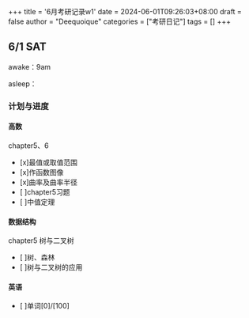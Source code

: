 +++
title = '6月考研记录w1'
date = 2024-06-01T09:26:03+08:00
draft = false
author = "Deequoique"
categories = ["考研日记"]
tags = []
+++

## 6/1 SAT
awake：9am

asleep：

### 计划与进度

#### 高数
chapter5、6
- [x]最值或取值范围 
- [x]作函数图像
- [x]曲率及曲率半径
- [ ]chapter5习题
- [ ]中值定理
#### 数据结构
chapter5 树与二叉树
- [ ]树、森林
- [ ]树与二叉树的应用
#### 英语
- [ ]单词[0]/[100]